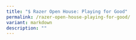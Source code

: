 ```yaml
---
title: "$ Razer Open House: Playing for Good"
permalink: /razer-open-house-playing-for-good/
variant: markdown
description: ""
---
```

